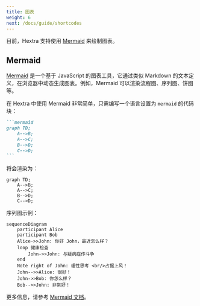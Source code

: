 ```yaml
---
title: 图表
weight: 6
next: /docs/guide/shortcodes
---
```


目前，Hextra 支持使用 [Mermaid](#mermaid) 来绘制图表。

<!--more-->

## Mermaid

[Mermaid](https://github.com/mermaid-js/mermaid#readme) 是一个基于 JavaScript 的图表工具，它通过类似 Markdown 的文本定义，在浏览器中动态生成图表。例如，Mermaid 可以渲染流程图、序列图、饼图等。

在 Hextra 中使用 Mermaid 非常简单，只需编写一个语言设置为 `mermaid` 的代码块：

````markdown
```mermaid
graph TD;
    A-->B;
    A-->C;
    B-->D;
    C-->D;
```
````

将会渲染为：

```mermaid
graph TD;
    A-->B;
    A-->C;
    B-->D;
    C-->D;
```

序列图示例：

```mermaid
sequenceDiagram
    participant Alice
    participant Bob
    Alice->>John: 你好 John，最近怎么样？
    loop 健康检查
        John->>John: 与疑病症作斗争
    end
    Note right of John: 理性思考 <br/>占据上风！
    John-->>Alice: 很好！
    John->>Bob: 你怎么样？
    Bob-->>John: 非常好！
```

更多信息，请参考 [Mermaid 文档](https://mermaid-js.github.io/mermaid/#/)。